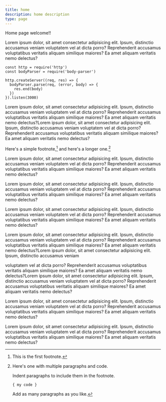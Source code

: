 ```yaml
---
title: home
description: home description
type: page
---
```


Home page welcome!!

Lorem ipsum dolor, sit amet consectetur adipisicing elit. Ipsum, distinctio accusamus veniam voluptatem vel at dicta porro? Reprehenderit accusamus voluptatibus veritatis aliquam similique maiores? Ea amet aliquam veritatis nemo delectus?

```js{1,3-5}[server.js]
const http = require('http')
const bodyParser = require('body-parser')

http.createServer((req, res) => {
  bodyParser.parse(req, (error, body) => {
    res.end(body)
  })
}).listen(3000)
```

Lorem ipsum dolor, sit amet consectetur adipisicing elit. Ipsum, distinctio accusamus veniam voluptatem vel at dicta porro? Reprehenderit accusamus voluptatibus veritatis aliquam similique maiores? Ea amet aliquam veritatis nemo delectus?Lorem ipsum dolor, sit amet consectetur adipisicing elit. Ipsum, distinctio accusamus veniam voluptatem vel at dicta porro? Reprehenderit accusamus voluptatibus veritatis aliquam similique maiores? Ea amet aliquam veritatis nemo delectus?

Here's a simple footnote,[^1] and here's a longer one.[^bignote]

Lorem ipsum dolor, sit amet consectetur adipisicing elit. Ipsum, distinctio accusamus veniam voluptatem vel at dicta porro? Reprehenderit accusamus voluptatibus veritatis aliquam similique maiores? Ea amet aliquam veritatis nemo delectus?

Lorem ipsum dolor, sit amet consectetur adipisicing elit. Ipsum, distinctio accusamus veniam voluptatem vel at dicta porro? Reprehenderit accusamus voluptatibus veritatis aliquam similique maiores? Ea amet aliquam veritatis nemo delectus?

Lorem ipsum dolor, sit amet consectetur adipisicing elit. Ipsum, distinctio accusamus veniam voluptatem vel at dicta porro? Reprehenderit accusamus voluptatibus veritatis aliquam similique maiores? Ea amet aliquam veritatis nemo delectus?

Lorem ipsum dolor, sit amet consectetur adipisicing elit. Ipsum, distinctio accusamus veniam voluptatem vel at dicta porro? Reprehenderit accusamus voluptatibus veritatis aliquam similique maiores? Ea amet aliquam veritatis nemo delectus?Lorem ipsum dolor, sit amet consectetur adipisicing elit. Ipsum, distinctio accusamus veniam

voluptatem vel at dicta porro? Reprehenderit accusamus voluptatibus veritatis aliquam similique maiores? Ea amet aliquam veritatis nemo delectus?Lorem ipsum dolor, sit amet consectetur adipisicing elit. Ipsum, distinctio accusamus veniam voluptatem vel at dicta porro? Reprehenderit accusamus voluptatibus veritatis aliquam similique maiores? Ea amet aliquam veritatis nemo delectus?

Lorem ipsum dolor, sit amet consectetur adipisicing elit. Ipsum, distinctio accusamus veniam voluptatem vel at dicta porro? Reprehenderit accusamus voluptatibus veritatis aliquam similique maiores? Ea amet aliquam veritatis nemo delectus?

Lorem ipsum dolor, sit amet consectetur adipisicing elit. Ipsum, distinctio accusamus veniam voluptatem vel at dicta porro? Reprehenderit accusamus voluptatibus veritatis aliquam similique maiores? Ea amet aliquam veritatis nemo delectus?

[^1]: This is the first footnote.
[^bignote]: Here's one with multiple paragraphs and code.

    Indent paragraphs to include them in the footnote.

    `{ my code }`

    Add as many paragraphs as you like.
